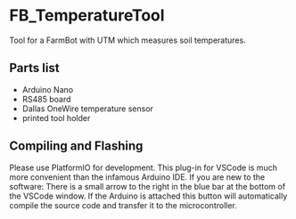 # FB_TemperatureTool
Tool for a FarmBot with UTM which measures soil temperatures.

## Parts list
  * Arduino Nano
  * RS485 board
  * Dallas OneWire temperature sensor
  * printed tool holder

## Compiling and Flashing
Please use PlatformIO for development. This plug-in for VSCode is much more convenient than the infamous Arduino IDE. If you are new to the software: There is a small arrow to the right in the blue bar at the bottom of the VSCode window. If the Arduino is attached this button will automatically compile the source code and transfer it to the microcontroller.
